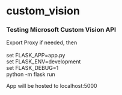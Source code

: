 # custom_vision
### Testing Microsoft Custom Vision API

Export Proxy if needed, then <br><br>
set FLASK_APP=app.py<br>
set FLASK_ENV=development<br>
set FLASK_DEBUG=1<br>
python -m flask run<br>

App will be hosted to localhost:5000
